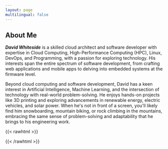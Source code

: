 ```yaml
---
layout: page
multilingual: false
---
```


## About Me
**_David Whiteside_** is a skilled cloud architect and software developer with expertise in Cloud Computing, High-Performance Computing (HPC), Linux, DevOps, and Programming, with a passion for exploring technology. His interests span the entire spectrum of software development, from crafting web applications and mobile apps to delving into embedded systems at the firmware level.

Beyond cloud computing and software development, David has a keen interest in Artificial Intelligence, Machine Learning, and the intersection of technology with real-world problem-solving. He enjoys hands-on projects like 3D printing and exploring advancements in renewable energy, electric vehicles, and solar power. When he's not in front of a screen, you'll likely find him snowboarding, mountain biking, or rock climbing in the mountains, embracing the same sense of problem-solving and adaptability that he brings to his engineering work.

{{< rawhtml >}}
<div class="badge-base LI-profile-badge" data-locale="en_US" data-size="large" data-theme="light" data-type="VERTICAL" data-vanity="thedavidwhiteside" data-version="v1"><a class="badge-base__link LI-simple-link" href="https://www.linkedin.com/in/thedavidwhiteside?trk=profile-badge"></a></div>
<script src="https://platform.linkedin.com/badges/js/profile.js" async defer type="text/javascript"></script>
{{< /rawhtml >}}
